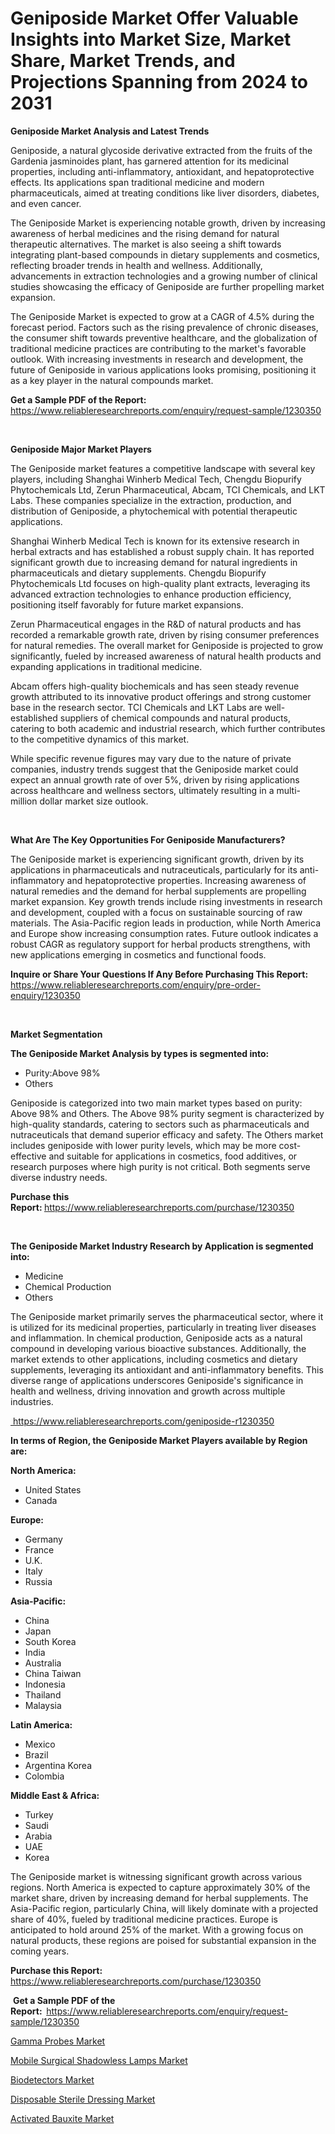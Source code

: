 <p><h1>Geniposide Market Offer Valuable Insights into Market Size, Market Share, Market Trends, and Projections Spanning from 2024 to 2031</h1></p><p><strong>Geniposide Market Analysis and Latest Trends</strong></p>
<p><p>Geniposide, a natural glycoside derivative extracted from the fruits of the Gardenia jasminoides plant, has garnered attention for its medicinal properties, including anti-inflammatory, antioxidant, and hepatoprotective effects. Its applications span traditional medicine and modern pharmaceuticals, aimed at treating conditions like liver disorders, diabetes, and even cancer.</p><p>The Geniposide Market is experiencing notable growth, driven by increasing awareness of herbal medicines and the rising demand for natural therapeutic alternatives. The market is also seeing a shift towards integrating plant-based compounds in dietary supplements and cosmetics, reflecting broader trends in health and wellness. Additionally, advancements in extraction technologies and a growing number of clinical studies showcasing the efficacy of Geniposide are further propelling market expansion.</p><p>The Geniposide Market is expected to grow at a CAGR of 4.5% during the forecast period. Factors such as the rising prevalence of chronic diseases, the consumer shift towards preventive healthcare, and the globalization of traditional medicine practices are contributing to the market's favorable outlook. With increasing investments in research and development, the future of Geniposide in various applications looks promising, positioning it as a key player in the natural compounds market.</p></p>
<p><strong>Get a Sample PDF of the Report:&nbsp;</strong> <a href="https://www.reliableresearchreports.com/enquiry/request-sample/1230350?utm_campaign=13&utm_medium=2&utm_source=Github&utm_content=ia&utm_term=10112024&utm_id=geniposide">https://www.reliableresearchreports.com/enquiry/request-sample/1230350</a></p>
<p>&nbsp;</p>
<p><strong>Geniposide Major Market Players</strong></p>
<p><p>The Geniposide market features a competitive landscape with several key players, including Shanghai Winherb Medical Tech, Chengdu Biopurify Phytochemicals Ltd, Zerun Pharmaceutical, Abcam, TCI Chemicals, and LKT Labs. These companies specialize in the extraction, production, and distribution of Geniposide, a phytochemical with potential therapeutic applications.</p><p>Shanghai Winherb Medical Tech is known for its extensive research in herbal extracts and has established a robust supply chain. It has reported significant growth due to increasing demand for natural ingredients in pharmaceuticals and dietary supplements. Chengdu Biopurify Phytochemicals Ltd focuses on high-quality plant extracts, leveraging its advanced extraction technologies to enhance production efficiency, positioning itself favorably for future market expansions.</p><p>Zerun Pharmaceutical engages in the R&D of natural products and has recorded a remarkable growth rate, driven by rising consumer preferences for natural remedies. The overall market for Geniposide is projected to grow significantly, fueled by increased awareness of natural health products and expanding applications in traditional medicine.</p><p>Abcam offers high-quality biochemicals and has seen steady revenue growth attributed to its innovative product offerings and strong customer base in the research sector. TCI Chemicals and LKT Labs are well-established suppliers of chemical compounds and natural products, catering to both academic and industrial research, which further contributes to the competitive dynamics of this market.</p><p>While specific revenue figures may vary due to the nature of private companies, industry trends suggest that the Geniposide market could expect an annual growth rate of over 5%, driven by rising applications across healthcare and wellness sectors, ultimately resulting in a multi-million dollar market size outlook.</p></p>
<p>&nbsp;</p>
<p><strong>What Are The Key Opportunities For Geniposide Manufacturers?</strong></p>
<p><p>The Geniposide market is experiencing significant growth, driven by its applications in pharmaceuticals and nutraceuticals, particularly for its anti-inflammatory and hepatoprotective properties. Increasing awareness of natural remedies and the demand for herbal supplements are propelling market expansion. Key growth trends include rising investments in research and development, coupled with a focus on sustainable sourcing of raw materials. The Asia-Pacific region leads in production, while North America and Europe show increasing consumption rates. Future outlook indicates a robust CAGR as regulatory support for herbal products strengthens, with new applications emerging in cosmetics and functional foods.</p></p>
<p><strong>Inquire or Share Your Questions If Any Before Purchasing This Report:</strong> <a href="https://www.reliableresearchreports.com/enquiry/pre-order-enquiry/1230350?utm_campaign=13&utm_medium=2&utm_source=Github&utm_content=ia&utm_term=10112024&utm_id=geniposide">https://www.reliableresearchreports.com/enquiry/pre-order-enquiry/1230350</a></p>
<p>&nbsp;</p>
<p><strong>Market Segmentation</strong></p>
<p><strong>The Geniposide Market Analysis by types is segmented into:</strong></p>
<p><ul><li>Purity:Above 98%</li><li>Others</li></ul></p>
<p><p>Geniposide is categorized into two main market types based on purity: Above 98% and Others. The Above 98% purity segment is characterized by high-quality standards, catering to sectors such as pharmaceuticals and nutraceuticals that demand superior efficacy and safety. The Others market includes geniposide with lower purity levels, which may be more cost-effective and suitable for applications in cosmetics, food additives, or research purposes where high purity is not critical. Both segments serve diverse industry needs.</p></p>
<p><strong>Purchase this Report:&nbsp;</strong><a href="https://www.reliableresearchreports.com/purchase/1230350?utm_campaign=13&utm_medium=2&utm_source=Github&utm_content=ia&utm_term=10112024&utm_id=geniposide">https://www.reliableresearchreports.com/purchase/1230350</a></p>
<p>&nbsp;</p>
<p><strong>The Geniposide Market Industry Research by Application is segmented into:</strong></p>
<p><ul><li>Medicine</li><li>Chemical Production</li><li>Others</li></ul></p>
<p><p>The Geniposide market primarily serves the pharmaceutical sector, where it is utilized for its medicinal properties, particularly in treating liver diseases and inflammation. In chemical production, Geniposide acts as a natural compound in developing various bioactive substances. Additionally, the market extends to other applications, including cosmetics and dietary supplements, leveraging its antioxidant and anti-inflammatory benefits. This diverse range of applications underscores Geniposide's significance in health and wellness, driving innovation and growth across multiple industries.</p></p>
<p><a href="https://www.reliableresearchreports.com/geniposide-r1230350?utm_campaign=13&utm_medium=2&utm_source=Github&utm_content=ia&utm_term=10112024&utm_id=geniposide">&nbsp;https://www.reliableresearchreports.com/geniposide-r1230350</a></p>
<p><strong>In terms of Region, the Geniposide Market Players available by Region are:</strong></p>
<p>
    <p> <strong> North America: </strong>
        <ul>
            <li>United States</li>
            <li>Canada</li>
        </ul>
        </p> 
    <p> <strong> Europe: </strong>
        <ul>
            <li>Germany</li>
            <li>France</li>
            <li>U.K.</li>
            <li>Italy</li>
            <li>Russia</li>
        </ul>
        </p> 
    <p> <strong> Asia-Pacific: </strong>
        <ul>
            <li>China</li>
            <li>Japan</li>
            <li>South Korea</li>
            <li>India</li>
            <li>Australia</li>
            <li>China Taiwan</li>
            <li>Indonesia</li>
            <li>Thailand</li>
            <li>Malaysia</li>
        </ul>
        </p> 
    <p> <strong> Latin America: </strong>
        <ul>
            <li>Mexico</li>
            <li>Brazil</li>
            <li>Argentina Korea</li>
            <li>Colombia</li>
        </ul>
        </p> 
    <p> <strong> Middle East & Africa: </strong>
        <ul>
            <li>Turkey</li>
            <li>Saudi</li>
            <li>Arabia</li>
            <li>UAE</li>
            <li>Korea</li>
        </ul>
    </p>
    </p>
<p><p>The Geniposide market is witnessing significant growth across various regions. North America is expected to capture approximately 30% of the market share, driven by increasing demand for herbal supplements. The Asia-Pacific region, particularly China, will likely dominate with a projected share of 40%, fueled by traditional medicine practices. Europe is anticipated to hold around 25% of the market. With a growing focus on natural products, these regions are poised for substantial expansion in the coming years.</p></p>
<p><strong>Purchase this Report: </strong><a href="https://www.reliableresearchreports.com/purchase/1230350?utm_campaign=13&utm_medium=2&utm_source=Github&utm_content=ia&utm_term=10112024&utm_id=geniposide">https://www.reliableresearchreports.com/purchase/1230350</a></p>
<p>&nbsp;<strong>Get a Sample PDF of the Report:&nbsp;&nbsp;</strong><a href="https://www.reliableresearchreports.com/enquiry/request-sample/1230350?utm_campaign=13&utm_medium=2&utm_source=Github&utm_content=ia&utm_term=10112024&utm_id=geniposide">https://www.reliableresearchreports.com/enquiry/request-sample/1230350</a></p>
<p><strong></strong></p>
<p><p><a href="https://www.linkedin.com/pulse/global-gamma-probes-market-landscape-future-trends-strategic-dghye?utm_campaign=13&utm_medium=2&utm_source=Github&utm_content=ia&utm_term=10112024&utm_id=geniposide">Gamma Probes Market</a></p><p><a href="https://issuu.com/reportprime-2/docs/mobile-surgical-shadowless-lamps-ma_3a493b36b3b4c5?utm_campaign=13&utm_medium=2&utm_source=Github&utm_content=ia&utm_term=10112024&utm_id=geniposide">Mobile Surgical Shadowless Lamps Market</a></p><p><a href="https://www.linkedin.com/pulse/biodetectors-market-outlook-forecast-from-2024-2031-sj5be?utm_campaign=13&utm_medium=2&utm_source=Github&utm_content=ia&utm_term=10112024&utm_id=geniposide">Biodetectors Market</a></p><p><a href="https://issuu.com/reportprime-2/docs/disposable-sterile-dressing-market-_744be92cba30b0?utm_campaign=13&utm_medium=2&utm_source=Github&utm_content=ia&utm_term=10112024&utm_id=geniposide">Disposable Sterile Dressing Market</a></p><p><a href="https://github.com/maniehilp9ib/Market-Research-Report-List-1/blob/main/activated-bauxite-market.md?utm_campaign=13&utm_medium=2&utm_source=Github&utm_content=ia&utm_term=10112024&utm_id=geniposide">Activated Bauxite Market</a></p></p>